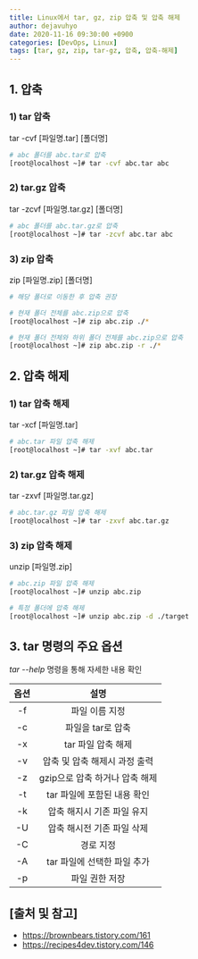 ```yaml
---
title: Linux에서 tar, gz, zip 압축 및 압축 해제
author: dejavuhyo
date: 2020-11-16 09:30:00 +0900
categories: [DevOps, Linux]
tags: [tar, gz, zip, tar-gz, 압축, 압축-해제]
---
```


## 1. 압축

### 1) tar 압축
tar -cvf [파일명.tar] [폴더명]

```bash
# abc 폴더를 abc.tar로 압축
[root@localhost ~]# tar -cvf abc.tar abc
```

### 2) tar.gz 압축
tar -zcvf [파일명.tar.gz] [폴더명]

```bash
# abc 폴더를 abc.tar.gz로 압축
[root@localhost ~]# tar -zcvf abc.tar abc
```

### 3) zip 압축
zip [파일명.zip] [폴더명]

```bash
# 해당 폴더로 이동한 후 압축 권장

# 현재 폴더 전체를 abc.zip으로 압축
[root@localhost ~]# zip abc.zip ./*

# 현재 폴더 전체와 하위 폴더 전체를 abc.zip으로 압축
[root@localhost ~]# zip abc.zip -r ./*
```

## 2. 압축 해제

### 1) tar 압축 해제
tar -xcf [파일명.tar]

```bash
# abc.tar 파일 압축 해제
[root@localhost ~]# tar -xvf abc.tar
```

### 2) tar.gz 압축 해제
tar -zxvf [파일명.tar.gz]

```bash
# abc.tar.gz 파일 압축 해제
[root@localhost ~]# tar -zxvf abc.tar.gz
```

### 3) zip 압축 해제
unzip [파일명.zip]

```bash
# abc.zip 파일 압축 해제
[root@localhost ~]# unzip abc.zip

# 특정 폴더에 압축 해제
[root@localhost ~]# unzip abc.zip -d ./target
```

## 3. tar 명령의 주요 옵션
*tar --help* 명령을 통해 자세한 내용 확인

| 옵션 | 설명 |
|:---:|:---:|
| -f | 파일 이름 지정 |
| -c | 파일을 tar로 압축 |
| -x | tar 파일 압축 해제 |
| -v | 압축 및 압축 해제시 과정 출력 |
| -z | gzip으로 압축 하거나 압축 해제 |
| -t | tar 파일에 포함된 내용 확인 |
| -k | 압축 해지시 기존 파일 유지 |
| -U | 압축 해시전 기존 파일 삭제 |
| -C | 경로 지정 |
| -A | tar 파일에 선택한 파일 추가 |
| -p | 파일 권한 저장 |

## [출처 및 참고]
* <https://brownbears.tistory.com/161>
* <https://recipes4dev.tistory.com/146>
